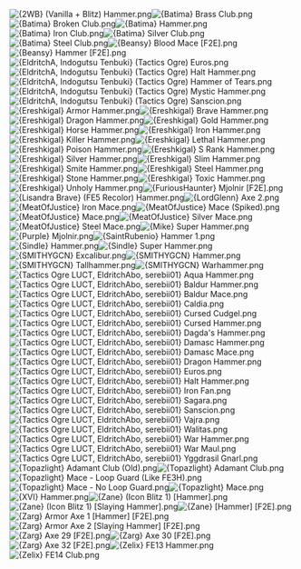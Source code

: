 ![{2WB} (Vanilla + Blitz) Hammer.png](https://raw.githubusercontent.com/Klokinator/FE-Repo/main/Item%20Icons/Axes%20-%20Hammers/%7B2WB%7D%20(Vanilla%20%2B%20Blitz)%20Hammer.png "{2WB} (Vanilla + Blitz) Hammer.png")![{Batima} Brass Club.png](https://raw.githubusercontent.com/Klokinator/FE-Repo/main/Item%20Icons/Axes%20-%20Hammers/%7BBatima%7D%20Brass%20Club.png "{Batima} Brass Club.png")![{Batima} Broken Club.png](https://raw.githubusercontent.com/Klokinator/FE-Repo/main/Item%20Icons/Axes%20-%20Hammers/%7BBatima%7D%20Broken%20Club.png "{Batima} Broken Club.png")![{Batima} Hammer.png](https://raw.githubusercontent.com/Klokinator/FE-Repo/main/Item%20Icons/Axes%20-%20Hammers/%7BBatima%7D%20Hammer.png "{Batima} Hammer.png")![{Batima} Iron Club.png](https://raw.githubusercontent.com/Klokinator/FE-Repo/main/Item%20Icons/Axes%20-%20Hammers/%7BBatima%7D%20Iron%20Club.png "{Batima} Iron Club.png")![{Batima} Silver Club.png](https://raw.githubusercontent.com/Klokinator/FE-Repo/main/Item%20Icons/Axes%20-%20Hammers/%7BBatima%7D%20Silver%20Club.png "{Batima} Silver Club.png")![{Batima} Steel Club.png](https://raw.githubusercontent.com/Klokinator/FE-Repo/main/Item%20Icons/Axes%20-%20Hammers/%7BBatima%7D%20Steel%20Club.png "{Batima} Steel Club.png")![{Beansy} Blood Mace [F2E].png](https://raw.githubusercontent.com/Klokinator/FE-Repo/main/Item%20Icons/Axes%20-%20Hammers/%7BBeansy%7D%20Blood%20Mace%20%5BF2E%5D.png "{Beansy} Blood Mace [F2E].png")![{Beansy} Hammer [F2E].png](https://raw.githubusercontent.com/Klokinator/FE-Repo/main/Item%20Icons/Axes%20-%20Hammers/%7BBeansy%7D%20Hammer%20%5BF2E%5D.png "{Beansy} Hammer [F2E].png")![{EldritchA, Indogutsu Tenbuki} (Tactics Ogre) Euros.png](https://raw.githubusercontent.com/Klokinator/FE-Repo/main/Item%20Icons/Axes%20-%20Hammers/%7BEldritchA,%20Indogutsu%20Tenbuki%7D%20(Tactics%20Ogre)%20Euros.png "{EldritchA, Indogutsu Tenbuki} (Tactics Ogre) Euros.png")![{EldritchA, Indogutsu Tenbuki} (Tactics Ogre) Halt Hammer.png](https://raw.githubusercontent.com/Klokinator/FE-Repo/main/Item%20Icons/Axes%20-%20Hammers/%7BEldritchA,%20Indogutsu%20Tenbuki%7D%20(Tactics%20Ogre)%20Halt%20Hammer.png "{EldritchA, Indogutsu Tenbuki} (Tactics Ogre) Halt Hammer.png")![{EldritchA, Indogutsu Tenbuki} (Tactics Ogre) Hammer of Tears.png](https://raw.githubusercontent.com/Klokinator/FE-Repo/main/Item%20Icons/Axes%20-%20Hammers/%7BEldritchA,%20Indogutsu%20Tenbuki%7D%20(Tactics%20Ogre)%20Hammer%20of%20Tears.png "{EldritchA, Indogutsu Tenbuki} (Tactics Ogre) Hammer of Tears.png")![{EldritchA, Indogutsu Tenbuki} (Tactics Ogre) Mystic Hammer.png](https://raw.githubusercontent.com/Klokinator/FE-Repo/main/Item%20Icons/Axes%20-%20Hammers/%7BEldritchA,%20Indogutsu%20Tenbuki%7D%20(Tactics%20Ogre)%20Mystic%20Hammer.png "{EldritchA, Indogutsu Tenbuki} (Tactics Ogre) Mystic Hammer.png")![{EldritchA, Indogutsu Tenbuki} (Tactics Ogre) Sanscion.png](https://raw.githubusercontent.com/Klokinator/FE-Repo/main/Item%20Icons/Axes%20-%20Hammers/%7BEldritchA,%20Indogutsu%20Tenbuki%7D%20(Tactics%20Ogre)%20Sanscion.png "{EldritchA, Indogutsu Tenbuki} (Tactics Ogre) Sanscion.png")![{Ereshkigal} Armor Hammer.png](https://raw.githubusercontent.com/Klokinator/FE-Repo/main/Item%20Icons/Axes%20-%20Hammers/%7BEreshkigal%7D%20Armor%20Hammer.png "{Ereshkigal} Armor Hammer.png")![{Ereshkigal} Brave Hammer.png](https://raw.githubusercontent.com/Klokinator/FE-Repo/main/Item%20Icons/Axes%20-%20Hammers/%7BEreshkigal%7D%20Brave%20Hammer.png "{Ereshkigal} Brave Hammer.png")![{Ereshkigal} Dragon Hammer.png](https://raw.githubusercontent.com/Klokinator/FE-Repo/main/Item%20Icons/Axes%20-%20Hammers/%7BEreshkigal%7D%20Dragon%20Hammer.png "{Ereshkigal} Dragon Hammer.png")![{Ereshkigal} Gold Hammer.png](https://raw.githubusercontent.com/Klokinator/FE-Repo/main/Item%20Icons/Axes%20-%20Hammers/%7BEreshkigal%7D%20Gold%20Hammer.png "{Ereshkigal} Gold Hammer.png")![{Ereshkigal} Horse Hammer.png](https://raw.githubusercontent.com/Klokinator/FE-Repo/main/Item%20Icons/Axes%20-%20Hammers/%7BEreshkigal%7D%20Horse%20Hammer.png "{Ereshkigal} Horse Hammer.png")![{Ereshkigal} Iron Hammer.png](https://raw.githubusercontent.com/Klokinator/FE-Repo/main/Item%20Icons/Axes%20-%20Hammers/%7BEreshkigal%7D%20Iron%20Hammer.png "{Ereshkigal} Iron Hammer.png")![{Ereshkigal} Killer Hammer.png](https://raw.githubusercontent.com/Klokinator/FE-Repo/main/Item%20Icons/Axes%20-%20Hammers/%7BEreshkigal%7D%20Killer%20Hammer.png "{Ereshkigal} Killer Hammer.png")![{Ereshkigal} Lethal Hammer.png](https://raw.githubusercontent.com/Klokinator/FE-Repo/main/Item%20Icons/Axes%20-%20Hammers/%7BEreshkigal%7D%20Lethal%20Hammer.png "{Ereshkigal} Lethal Hammer.png")![{Ereshkigal} Poison Hammer.png](https://raw.githubusercontent.com/Klokinator/FE-Repo/main/Item%20Icons/Axes%20-%20Hammers/%7BEreshkigal%7D%20Poison%20Hammer.png "{Ereshkigal} Poison Hammer.png")![{Ereshkigal} S Rank Hammer.png](https://raw.githubusercontent.com/Klokinator/FE-Repo/main/Item%20Icons/Axes%20-%20Hammers/%7BEreshkigal%7D%20S%20Rank%20Hammer.png "{Ereshkigal} S Rank Hammer.png")![{Ereshkigal} Silver Hammer.png](https://raw.githubusercontent.com/Klokinator/FE-Repo/main/Item%20Icons/Axes%20-%20Hammers/%7BEreshkigal%7D%20Silver%20Hammer.png "{Ereshkigal} Silver Hammer.png")![{Ereshkigal} Slim Hammer.png](https://raw.githubusercontent.com/Klokinator/FE-Repo/main/Item%20Icons/Axes%20-%20Hammers/%7BEreshkigal%7D%20Slim%20Hammer.png "{Ereshkigal} Slim Hammer.png")![{Ereshkigal} Smite Hammer.png](https://raw.githubusercontent.com/Klokinator/FE-Repo/main/Item%20Icons/Axes%20-%20Hammers/%7BEreshkigal%7D%20Smite%20Hammer.png "{Ereshkigal} Smite Hammer.png")![{Ereshkigal} Steel Hammer.png](https://raw.githubusercontent.com/Klokinator/FE-Repo/main/Item%20Icons/Axes%20-%20Hammers/%7BEreshkigal%7D%20Steel%20Hammer.png "{Ereshkigal} Steel Hammer.png")![{Ereshkigal} Stone Hammer.png](https://raw.githubusercontent.com/Klokinator/FE-Repo/main/Item%20Icons/Axes%20-%20Hammers/%7BEreshkigal%7D%20Stone%20Hammer.png "{Ereshkigal} Stone Hammer.png")![{Ereshkigal} Toxic Hammer.png](https://raw.githubusercontent.com/Klokinator/FE-Repo/main/Item%20Icons/Axes%20-%20Hammers/%7BEreshkigal%7D%20Toxic%20Hammer.png "{Ereshkigal} Toxic Hammer.png")![{Ereshkigal} Unholy Hammer.png](https://raw.githubusercontent.com/Klokinator/FE-Repo/main/Item%20Icons/Axes%20-%20Hammers/%7BEreshkigal%7D%20Unholy%20Hammer.png "{Ereshkigal} Unholy Hammer.png")![{FuriousHaunter} Mjolnir [F2E].png](https://raw.githubusercontent.com/Klokinator/FE-Repo/main/Item%20Icons/Axes%20-%20Hammers/%7BFuriousHaunter%7D%20Mjolnir%20%5BF2E%5D.png "{FuriousHaunter} Mjolnir [F2E].png")![{Lisandra Brave} (FE5 Recolor) Hammer.png](https://raw.githubusercontent.com/Klokinator/FE-Repo/main/Item%20Icons/Axes%20-%20Hammers/%7BLisandra%20Brave%7D%20(FE5%20Recolor)%20Hammer.png "{Lisandra Brave} (FE5 Recolor) Hammer.png")![{LordGlenn} Axe 2.png](https://raw.githubusercontent.com/Klokinator/FE-Repo/main/Item%20Icons/Axes%20-%20Hammers/%7BLordGlenn%7D%20Axe%202.png "{LordGlenn} Axe 2.png")![{MeatOfJustice} Iron Mace.png](https://raw.githubusercontent.com/Klokinator/FE-Repo/main/Item%20Icons/Axes%20-%20Hammers/%7BMeatOfJustice%7D%20Iron%20Mace.png "{MeatOfJustice} Iron Mace.png")![{MeatOfJustice} Mace (Spiked).png](https://raw.githubusercontent.com/Klokinator/FE-Repo/main/Item%20Icons/Axes%20-%20Hammers/%7BMeatOfJustice%7D%20Mace%20(Spiked).png "{MeatOfJustice} Mace (Spiked).png")![{MeatOfJustice} Mace.png](https://raw.githubusercontent.com/Klokinator/FE-Repo/main/Item%20Icons/Axes%20-%20Hammers/%7BMeatOfJustice%7D%20Mace.png "{MeatOfJustice} Mace.png")![{MeatOfJustice} Silver Mace.png](https://raw.githubusercontent.com/Klokinator/FE-Repo/main/Item%20Icons/Axes%20-%20Hammers/%7BMeatOfJustice%7D%20Silver%20Mace.png "{MeatOfJustice} Silver Mace.png")![{MeatOfJustice} Steel Mace.png](https://raw.githubusercontent.com/Klokinator/FE-Repo/main/Item%20Icons/Axes%20-%20Hammers/%7BMeatOfJustice%7D%20Steel%20Mace.png "{MeatOfJustice} Steel Mace.png")![{Mike} Super Hammer.png](https://raw.githubusercontent.com/Klokinator/FE-Repo/main/Item%20Icons/Axes%20-%20Hammers/%7BMike%7D%20Super%20Hammer.png "{Mike} Super Hammer.png")![{Purple} Mjolnir.png](https://raw.githubusercontent.com/Klokinator/FE-Repo/main/Item%20Icons/Axes%20-%20Hammers/%7BPurple%7D%20Mjolnir.png "{Purple} Mjolnir.png")![{SaintRubenio} Hammer 1.png](https://raw.githubusercontent.com/Klokinator/FE-Repo/main/Item%20Icons/Axes%20-%20Hammers/%7BSaintRubenio%7D%20Hammer%201.png "{SaintRubenio} Hammer 1.png")![{Sindle} Hammer.png](https://raw.githubusercontent.com/Klokinator/FE-Repo/main/Item%20Icons/Axes%20-%20Hammers/%7BSindle%7D%20Hammer.png "{Sindle} Hammer.png")![{Sindle} Super Hammer.png](https://raw.githubusercontent.com/Klokinator/FE-Repo/main/Item%20Icons/Axes%20-%20Hammers/%7BSindle%7D%20Super%20Hammer.png "{Sindle} Super Hammer.png")![{SMITHYGCN} Excalibur.png](https://raw.githubusercontent.com/Klokinator/FE-Repo/main/Item%20Icons/Axes%20-%20Hammers/%7BSMITHYGCN%7D%20Excalibur.png "{SMITHYGCN} Excalibur.png")![{SMITHYGCN} Hammer.png](https://raw.githubusercontent.com/Klokinator/FE-Repo/main/Item%20Icons/Axes%20-%20Hammers/%7BSMITHYGCN%7D%20Hammer.png "{SMITHYGCN} Hammer.png")![{SMITHYGCN} Tallhammer.png](https://raw.githubusercontent.com/Klokinator/FE-Repo/main/Item%20Icons/Axes%20-%20Hammers/%7BSMITHYGCN%7D%20Tallhammer.png "{SMITHYGCN} Tallhammer.png")![{SMITHYGCN} Warhammer.png](https://raw.githubusercontent.com/Klokinator/FE-Repo/main/Item%20Icons/Axes%20-%20Hammers/%7BSMITHYGCN%7D%20Warhammer.png "{SMITHYGCN} Warhammer.png")![{Tactics Ogre LUCT, EldritchAbo, serebii01} Aqua Hammer.png](https://raw.githubusercontent.com/Klokinator/FE-Repo/main/Item%20Icons/Axes%20-%20Hammers/%7BTactics%20Ogre%20LUCT,%20EldritchAbo,%20serebii01%7D%20Aqua%20Hammer.png "{Tactics Ogre LUCT, EldritchAbo, serebii01} Aqua Hammer.png")![{Tactics Ogre LUCT, EldritchAbo, serebii01} Baldur Hammer.png](https://raw.githubusercontent.com/Klokinator/FE-Repo/main/Item%20Icons/Axes%20-%20Hammers/%7BTactics%20Ogre%20LUCT,%20EldritchAbo,%20serebii01%7D%20Baldur%20Hammer.png "{Tactics Ogre LUCT, EldritchAbo, serebii01} Baldur Hammer.png")![{Tactics Ogre LUCT, EldritchAbo, serebii01} Baldur Mace.png](https://raw.githubusercontent.com/Klokinator/FE-Repo/main/Item%20Icons/Axes%20-%20Hammers/%7BTactics%20Ogre%20LUCT,%20EldritchAbo,%20serebii01%7D%20Baldur%20Mace.png "{Tactics Ogre LUCT, EldritchAbo, serebii01} Baldur Mace.png")![{Tactics Ogre LUCT, EldritchAbo, serebii01} Caldia.png](https://raw.githubusercontent.com/Klokinator/FE-Repo/main/Item%20Icons/Axes%20-%20Hammers/%7BTactics%20Ogre%20LUCT,%20EldritchAbo,%20serebii01%7D%20Caldia.png "{Tactics Ogre LUCT, EldritchAbo, serebii01} Caldia.png")![{Tactics Ogre LUCT, EldritchAbo, serebii01} Cursed Cudgel.png](https://raw.githubusercontent.com/Klokinator/FE-Repo/main/Item%20Icons/Axes%20-%20Hammers/%7BTactics%20Ogre%20LUCT,%20EldritchAbo,%20serebii01%7D%20Cursed%20Cudgel.png "{Tactics Ogre LUCT, EldritchAbo, serebii01} Cursed Cudgel.png")![{Tactics Ogre LUCT, EldritchAbo, serebii01} Cursed Hammer.png](https://raw.githubusercontent.com/Klokinator/FE-Repo/main/Item%20Icons/Axes%20-%20Hammers/%7BTactics%20Ogre%20LUCT,%20EldritchAbo,%20serebii01%7D%20Cursed%20Hammer.png "{Tactics Ogre LUCT, EldritchAbo, serebii01} Cursed Hammer.png")![{Tactics Ogre LUCT, EldritchAbo, serebii01} Dagda's Hammer.png](https://raw.githubusercontent.com/Klokinator/FE-Repo/main/Item%20Icons/Axes%20-%20Hammers/%7BTactics%20Ogre%20LUCT,%20EldritchAbo,%20serebii01%7D%20Dagda's%20Hammer.png "{Tactics Ogre LUCT, EldritchAbo, serebii01} Dagda's Hammer.png")![{Tactics Ogre LUCT, EldritchAbo, serebii01} Damasc Hammer.png](https://raw.githubusercontent.com/Klokinator/FE-Repo/main/Item%20Icons/Axes%20-%20Hammers/%7BTactics%20Ogre%20LUCT,%20EldritchAbo,%20serebii01%7D%20Damasc%20Hammer.png "{Tactics Ogre LUCT, EldritchAbo, serebii01} Damasc Hammer.png")![{Tactics Ogre LUCT, EldritchAbo, serebii01} Damasc Mace.png](https://raw.githubusercontent.com/Klokinator/FE-Repo/main/Item%20Icons/Axes%20-%20Hammers/%7BTactics%20Ogre%20LUCT,%20EldritchAbo,%20serebii01%7D%20Damasc%20Mace.png "{Tactics Ogre LUCT, EldritchAbo, serebii01} Damasc Mace.png")![{Tactics Ogre LUCT, EldritchAbo, serebii01} Dragon Hammer.png](https://raw.githubusercontent.com/Klokinator/FE-Repo/main/Item%20Icons/Axes%20-%20Hammers/%7BTactics%20Ogre%20LUCT,%20EldritchAbo,%20serebii01%7D%20Dragon%20Hammer.png "{Tactics Ogre LUCT, EldritchAbo, serebii01} Dragon Hammer.png")![{Tactics Ogre LUCT, EldritchAbo, serebii01} Euros.png](https://raw.githubusercontent.com/Klokinator/FE-Repo/main/Item%20Icons/Axes%20-%20Hammers/%7BTactics%20Ogre%20LUCT,%20EldritchAbo,%20serebii01%7D%20Euros.png "{Tactics Ogre LUCT, EldritchAbo, serebii01} Euros.png")![{Tactics Ogre LUCT, EldritchAbo, serebii01} Halt Hammer.png](https://raw.githubusercontent.com/Klokinator/FE-Repo/main/Item%20Icons/Axes%20-%20Hammers/%7BTactics%20Ogre%20LUCT,%20EldritchAbo,%20serebii01%7D%20Halt%20Hammer.png "{Tactics Ogre LUCT, EldritchAbo, serebii01} Halt Hammer.png")![{Tactics Ogre LUCT, EldritchAbo, serebii01} Iron Fan.png](https://raw.githubusercontent.com/Klokinator/FE-Repo/main/Item%20Icons/Axes%20-%20Hammers/%7BTactics%20Ogre%20LUCT,%20EldritchAbo,%20serebii01%7D%20Iron%20Fan.png "{Tactics Ogre LUCT, EldritchAbo, serebii01} Iron Fan.png")![{Tactics Ogre LUCT, EldritchAbo, serebii01} Sagara.png](https://raw.githubusercontent.com/Klokinator/FE-Repo/main/Item%20Icons/Axes%20-%20Hammers/%7BTactics%20Ogre%20LUCT,%20EldritchAbo,%20serebii01%7D%20Sagara.png "{Tactics Ogre LUCT, EldritchAbo, serebii01} Sagara.png")![{Tactics Ogre LUCT, EldritchAbo, serebii01} Sanscion.png](https://raw.githubusercontent.com/Klokinator/FE-Repo/main/Item%20Icons/Axes%20-%20Hammers/%7BTactics%20Ogre%20LUCT,%20EldritchAbo,%20serebii01%7D%20Sanscion.png "{Tactics Ogre LUCT, EldritchAbo, serebii01} Sanscion.png")![{Tactics Ogre LUCT, EldritchAbo, serebii01} Vajra.png](https://raw.githubusercontent.com/Klokinator/FE-Repo/main/Item%20Icons/Axes%20-%20Hammers/%7BTactics%20Ogre%20LUCT,%20EldritchAbo,%20serebii01%7D%20Vajra.png "{Tactics Ogre LUCT, EldritchAbo, serebii01} Vajra.png")![{Tactics Ogre LUCT, EldritchAbo, serebii01} Walitas.png](https://raw.githubusercontent.com/Klokinator/FE-Repo/main/Item%20Icons/Axes%20-%20Hammers/%7BTactics%20Ogre%20LUCT,%20EldritchAbo,%20serebii01%7D%20Walitas.png "{Tactics Ogre LUCT, EldritchAbo, serebii01} Walitas.png")![{Tactics Ogre LUCT, EldritchAbo, serebii01} War Hammer.png](https://raw.githubusercontent.com/Klokinator/FE-Repo/main/Item%20Icons/Axes%20-%20Hammers/%7BTactics%20Ogre%20LUCT,%20EldritchAbo,%20serebii01%7D%20War%20Hammer.png "{Tactics Ogre LUCT, EldritchAbo, serebii01} War Hammer.png")![{Tactics Ogre LUCT, EldritchAbo, serebii01} War Maul.png](https://raw.githubusercontent.com/Klokinator/FE-Repo/main/Item%20Icons/Axes%20-%20Hammers/%7BTactics%20Ogre%20LUCT,%20EldritchAbo,%20serebii01%7D%20War%20Maul.png "{Tactics Ogre LUCT, EldritchAbo, serebii01} War Maul.png")![{Tactics Ogre LUCT, EldritchAbo, serebii01} Yggdrasil Gnarl.png](https://raw.githubusercontent.com/Klokinator/FE-Repo/main/Item%20Icons/Axes%20-%20Hammers/%7BTactics%20Ogre%20LUCT,%20EldritchAbo,%20serebii01%7D%20Yggdrasil%20Gnarl.png "{Tactics Ogre LUCT, EldritchAbo, serebii01} Yggdrasil Gnarl.png")![{Topazlight} Adamant  Club (Old).png](https://raw.githubusercontent.com/Klokinator/FE-Repo/main/Item%20Icons/Axes%20-%20Hammers/%7BTopazlight%7D%20Adamant%20%20Club%20(Old).png "{Topazlight} Adamant  Club (Old).png")![{Topazlight} Adamant Club.png](https://raw.githubusercontent.com/Klokinator/FE-Repo/main/Item%20Icons/Axes%20-%20Hammers/%7BTopazlight%7D%20Adamant%20Club.png "{Topazlight} Adamant Club.png")![{Topazlight} Mace - Loop Guard (Like FE3H).png](https://raw.githubusercontent.com/Klokinator/FE-Repo/main/Item%20Icons/Axes%20-%20Hammers/%7BTopazlight%7D%20Mace%20-%20Loop%20Guard%20(Like%20FE3H).png "{Topazlight} Mace - Loop Guard (Like FE3H).png")![{Topazlight} Mace - No Loop Guard.png](https://raw.githubusercontent.com/Klokinator/FE-Repo/main/Item%20Icons/Axes%20-%20Hammers/%7BTopazlight%7D%20Mace%20-%20No%20Loop%20Guard.png "{Topazlight} Mace - No Loop Guard.png")![{Topazlight} Mace.png](https://raw.githubusercontent.com/Klokinator/FE-Repo/main/Item%20Icons/Axes%20-%20Hammers/%7BTopazlight%7D%20Mace.png "{Topazlight} Mace.png")![{XVI} Hammer.png](https://raw.githubusercontent.com/Klokinator/FE-Repo/main/Item%20Icons/Axes%20-%20Hammers/%7BXVI%7D%20Hammer.png "{XVI} Hammer.png")![{Zane} (Icon Blitz 1) [Hammer].png](https://raw.githubusercontent.com/Klokinator/FE-Repo/main/Item%20Icons/Axes%20-%20Hammers/%7BZane%7D%20(Icon%20Blitz%201)%20%5BHammer%5D.png "{Zane} (Icon Blitz 1) [Hammer].png")![{Zane} (Icon Blitz 1) [Slaying Hammer].png](https://raw.githubusercontent.com/Klokinator/FE-Repo/main/Item%20Icons/Axes%20-%20Hammers/%7BZane%7D%20(Icon%20Blitz%201)%20%5BSlaying%20Hammer%5D.png "{Zane} (Icon Blitz 1) [Slaying Hammer].png")![{Zane} [Hammer] [F2E].png](https://raw.githubusercontent.com/Klokinator/FE-Repo/main/Item%20Icons/Axes%20-%20Hammers/%7BZane%7D%20%5BHammer%5D%20%5BF2E%5D.png "{Zane} [Hammer] [F2E].png")![{Zarg} Armor Axe 1 [Hammer] [F2E].png](https://raw.githubusercontent.com/Klokinator/FE-Repo/main/Item%20Icons/Axes%20-%20Hammers/%7BZarg%7D%20Armor%20Axe%201%20%5BHammer%5D%20%5BF2E%5D.png "{Zarg} Armor Axe 1 [Hammer] [F2E].png")![{Zarg} Armor Axe 2 [Slaying Hammer] [F2E].png](https://raw.githubusercontent.com/Klokinator/FE-Repo/main/Item%20Icons/Axes%20-%20Hammers/%7BZarg%7D%20Armor%20Axe%202%20%5BSlaying%20Hammer%5D%20%5BF2E%5D.png "{Zarg} Armor Axe 2 [Slaying Hammer] [F2E].png")![{Zarg} Axe 29 [F2E].png](https://raw.githubusercontent.com/Klokinator/FE-Repo/main/Item%20Icons/Axes%20-%20Hammers/%7BZarg%7D%20Axe%2029%20%5BF2E%5D.png "{Zarg} Axe 29 [F2E].png")![{Zarg} Axe 30 [F2E].png](https://raw.githubusercontent.com/Klokinator/FE-Repo/main/Item%20Icons/Axes%20-%20Hammers/%7BZarg%7D%20Axe%2030%20%5BF2E%5D.png "{Zarg} Axe 30 [F2E].png")![{Zarg} Axe 32 [F2E].png](https://raw.githubusercontent.com/Klokinator/FE-Repo/main/Item%20Icons/Axes%20-%20Hammers/%7BZarg%7D%20Axe%2032%20%5BF2E%5D.png "{Zarg} Axe 32 [F2E].png")![{Zelix} FE13 Hammer.png](https://raw.githubusercontent.com/Klokinator/FE-Repo/main/Item%20Icons/Axes%20-%20Hammers/%7BZelix%7D%20FE13%20Hammer.png "{Zelix} FE13 Hammer.png")![{Zelix} FE14 Club.png](https://raw.githubusercontent.com/Klokinator/FE-Repo/main/Item%20Icons/Axes%20-%20Hammers/%7BZelix%7D%20FE14%20Club.png "{Zelix} FE14 Club.png")